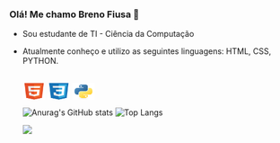 ### Olá! Me chamo Breno Fiusa 👋
- Sou estudante de TI - Ciência da Computação
- Atualmente conheço e utilizo as seguintes linguagens: HTML, CSS, PYTHON.
  
  <div style="display: inline_block"><br>
   <img align="center" alt="Rafa-HTML" height="30" width="40" src="https://raw.githubusercontent.com/devicons/devicon/master/icons/html5/html5-original.svg">
  <img align="center" alt="Rafa-CSS" height="30" width="40" src="https://raw.githubusercontent.com/devicons/devicon/master/icons/css3/css3-original.svg">
  <img align="center" alt="Rafa-Python" height="30" width="40" src="https://raw.githubusercontent.com/devicons/devicon/master/icons/python/python-original.svg">
  </div>

  ![Anurag's GitHub stats](https://github-readme-stats.vercel.app/api?username=brenofiusa123&show_icons=true&theme=merko)
  ![Top Langs](https://github-readme-stats.vercel.app/api/top-langs/?username=brenofiusa123&exclude_repo=github-readme-stats,brenofiusa123.github.io)

  <div>
     <a href = "mailto:brenofiusa@gmail.com"><img src="https://img.shields.io/badge/-Gmail-%23333?style=for-the-badge&logo=gmail&logoColor=white" target="_blank"></a>
  </div>
<!--
**brenofiusa123/brenofiusa123** is a ✨ _special_ ✨ repository because its `README.md` (this file) appears on your GitHub profile.
-->
